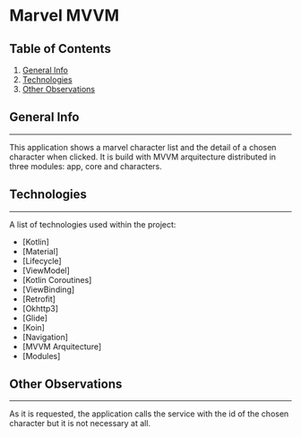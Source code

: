 # Marvel MVVM
## Table of Contents
1. [General Info](#general-info)
2. [Technologies](#technologies)
5. [Other Observations](#faqs)

## General Info
***
This application shows a marvel character list and the detail of a chosen character when clicked. It is build with MVVM arquitecture distributed in three modules: app, core and characters.

## Technologies
***
A list of technologies used within the project:
* [Kotlin]
* [Material]
* [Lifecycle]
* [ViewModel]
* [Kotlin Coroutines]
* [ViewBinding]
* [Retrofit]
* [Okhttp3]
* [Glide]
* [Koin]
* [Navigation]
* [MVVM Arquitecture]
* [Modules]


## Other Observations
***
As it is requested, the application calls the service with the id of the chosen character but it is not necessary at all. 

